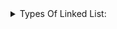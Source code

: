 <details>
  <summary> Types Of Linked List: </summary>
  
## Singly Linked List:
![alt text](https://github.com/sla-ppy/data_structures/blob/master/src/linked_list/img/singly_linked_list.png?raw=true)
<br>

## Doubly Linked List:
![alt text](https://github.com/sla-ppy/data_structures/blob/master/src/linked_list/img/doubly_linked_list.png?raw=true)
<br>

## Circular Singly Linked List:
![alt text](https://github.com/sla-ppy/data_structures/blob/master/src/linked_list/img/circlular_singly_linked_list.png?raw=true)
<br>
<br>

## Images taken from:<br>
https://www.studytonight.com/data-structures/introduction-to-linked-list
</details>
